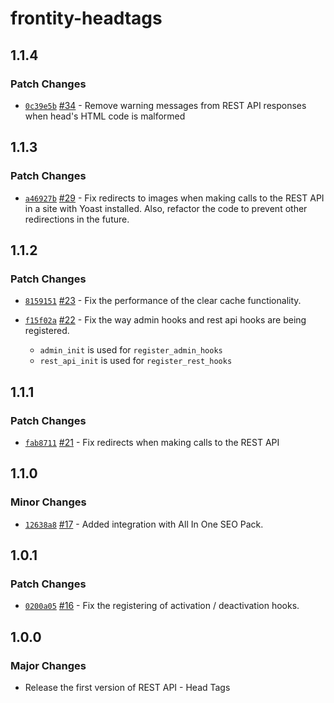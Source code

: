 # frontity-headtags

## 1.1.4

### Patch Changes

- [`0c39e5b`](https://github.com/frontity/wp-plugins/commit/0c39e5b46d79c083dc23943ba85c134a196f4d16) [#34](https://github.com/frontity/wp-plugins/pull/34) - Remove warning messages from REST API responses when head's HTML code is malformed

## 1.1.3

### Patch Changes

- [`a46927b`](https://github.com/frontity/wp-plugins/commit/a46927bbde468157e85fe247b72ad44895ccf50d) [#29](https://github.com/frontity/wp-plugins/pull/29) - Fix redirects to images when making calls to the REST API in a site with Yoast installed. Also, refactor the code to prevent other redirections in the future.

## 1.1.2

### Patch Changes

- [`8159151`](https://github.com/frontity/wp-plugins/commit/81591510a74fc053999e78ea9fd690d50f760bde) [#23](https://github.com/frontity/wp-plugins/pull/23) - Fix the performance of the clear cache functionality.

* [`f15f02a`](https://github.com/frontity/wp-plugins/commit/f15f02a2f0163547ab120b918455df1ff73eb2d7) [#22](https://github.com/frontity/wp-plugins/pull/22) - Fix the way admin hooks and rest api hooks are being registered.

  - `admin_init` is used for `register_admin_hooks`
  - `rest_api_init` is used for `register_rest_hooks`

## 1.1.1

### Patch Changes

- [`fab8711`](https://github.com/frontity/wp-plugins/commit/fab87113b088c8d37426bce58ad997a135a33c56) [#21](https://github.com/frontity/wp-plugins/pull/21) - Fix redirects when making calls to the REST API

## 1.1.0

### Minor Changes

- [`12638a8`](https://github.com/frontity/wp-plugins/commit/12638a86dab060a3ec5a948b83dd5ea912ae413f) [#17](https://github.com/frontity/wp-plugins/pull/17) - Added integration with All In One SEO Pack.

## 1.0.1

### Patch Changes

- [`0200a05`](https://github.com/frontity/wp-plugins/commit/0200a05ddb59d577d69eef54e7632e38a91b2eba) [#16](https://github.com/frontity/wp-plugins/pull/16) - Fix the registering of activation / deactivation hooks.

## 1.0.0

### Major Changes

- Release the first version of REST API - Head Tags

